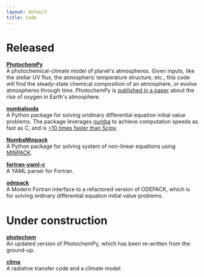 ```yaml
---
layout: default
title: Code
---
```


# Released

[**PhotochemPy**](https://github.com/Nicholaswogan/PhotochemPy)<br />
A photochemical-climate model of planet's atmospheres. Given inputs, like the stellar UV flux, the atmospheric temperature structure, etc., this code will find the steady-state chemical composition of an atmosphere, or evolve atmospheres through time. PhotochemPy is [published in a paper](https://doi.org/10.1073/pnas.2205618119) about the rise of oxygen in Earth's atmosphere.

[**numbalsoda**](https://github.com/Nicholaswogan/numblsoda)<br />
A Python package for solving oridinary differential equation initial value problems. The package leverages [numba](https://numba.pydata.org/) to achieve computation speeds as fast as C, and is [>10 times faster than Scipy](https://github.com/Nicholaswogan/numblsoda/tree/main/benchmark).

[**NumbaMinpack**](https://github.com/Nicholaswogan/NumbaMinpack)<br />
A Python package for solving system of non-linear equations using [MINPACK](https://en.wikipedia.org/wiki/MINPACK). 

[**fortran-yaml-c**](https://github.com/Nicholaswogan/fortran-yaml-c)<br />
A YAML parser for Fortran.

[**odepack**](https://github.com/Nicholaswogan/odepack)<br />
A Modern Fortran interface to a refactored version of ODEPACK, which is for solving ordinary differential equation initial value problems.

# Under construction

[**photochem**](https://github.com/Nicholaswogan/photochem)<br />
An updated version of PhotochemPy, which has been re-written from the ground-up.

[**clima**](https://github.com/Nicholaswogan/clima)<br />
A radiative transfer code and a climate model.
